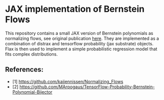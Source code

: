# JAX implementation of Bernstein Flows

This repository contains a small JAX version of Bernstein polynomials as normalizing flows, see original publication [here](https://arxiv.org/abs/2004.00464). They are implemented as a combination of distrax and tensorflow probability (jax substrate) objects. Flax is then used to implement a simple probabilistic regression model that fits complex distributions.

## References:
- [1] https://github.com/kaijennissen/Normalizing_Flows
- [2] https://github.com/MArpogaus/TensorFlow-Probability-Bernstein-Polynomial-Bijector